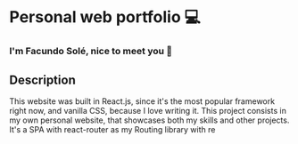 # Personal web portfolio 💻
### I'm Facundo Solé, nice to meet you 👋

## Description

This website was built in React.js, since it's the most popular framework right now, and vanilla CSS, because I love writing it. This project consists in my
own personal website, that showcases both my skills and other projects.
<br/>
It's a SPA with react-router as my Routing library with re
